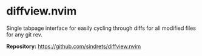 # diffview.nvim

Single tabpage interface for easily cycling through diffs for all modified files for any git rev.

**Repository:** <https://github.com/sindrets/diffview.nvim>


